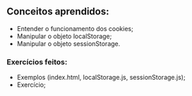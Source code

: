 ## Conceitos aprendidos:
- Entender o funcionamento dos cookies;
- Manipular o objeto localStorage;
- Manipular o objeto sessionStorage.

### Exercícios feitos:
- Exemplos (index.html, localStorage.js, sessionStorage.js);
- Exercício;

